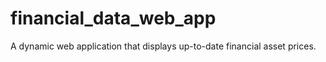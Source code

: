 # financial_data_web_app
A dynamic web application that displays up-to-date financial asset prices.
